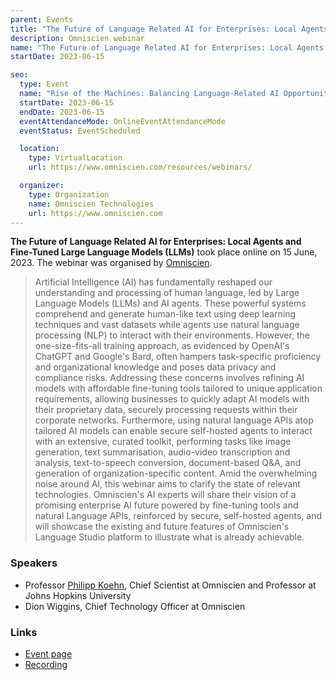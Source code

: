 ```yaml
---
parent: Events
title: "The Future of Language Related AI for Enterprises: Local Agents and Fine-Tuned Large Language Models (LLMs)"
description: Omniscien webinar
name: "The Future of Language Related AI for Enterprises: Local Agents and Fine-Tuned Large Language Models (LLMs)"
startDate: 2023-06-15

seo:
  type: Event
  name: "Rise of the Machines: Balancing Language-Related AI Opportunities and Risks"
  startDate: 2023-06-15
  endDate: 2023-06-15
  eventAttendanceMode: OnlineEventAttendanceMode
  eventStatus: EventScheduled

  location:
    type: VirtualLocation
    url: https://www.omniscien.com/resources/webinars/

  organizer:
    type: Organization
    name: Omniscien Technologies
    url: https://www.omniscien.com
---
```


**The Future of Language Related AI for Enterprises: Local Agents and Fine-Tuned Large Language Models (LLMs)** took place online on 15 June, 2023.
The webinar was organised by [Omniscien](/companies#omniscien-technologies).

> Artificial Intelligence (AI) has fundamentally reshaped our understanding and processing of human language, led by Large Language Models (LLMs) and AI agents. These powerful systems comprehend and generate human-like text using deep learning techniques and vast datasets while agents use natural language processing (NLP) to interact with their environments. However, the one-size-fits-all training approach, as evidenced by OpenAI's ChatGPT and Google's Bard, often hampers task-specific proficiency and organizational knowledge and poses data privacy and compliance risks.
> Addressing these concerns involves refining AI models with affordable fine-tuning tools tailored to unique application requirements, allowing businesses to quickly adapt AI models with their proprietary data, securely processing requests within their corporate networks. Furthermore, using natural language APIs atop tailored AI models can enable secure self-hosted agents to interact with an extensive, curated toolkit, performing tasks like image generation, text summarisation, audio-video transcription and analysis, text-to-speech conversion, document-based Q&A, and generation of organization-specific content. 
> Amid the overwhelming noise around AI, this webinar aims to clarify the state of relevant technologies. Omniscien's AI experts will share their vision of a promising enterprise AI future powered by fine-tuning tools and natural Language APIs, reinforced by secure, self-hosted agents, and will showcase the existing and future features of Omniscien's Language Studio platform to illustrate what is already achievable.



### Speakers

- Professor [Philipp Koehn](/philipp-koehn), Chief Scientist at Omniscien and Professor at Johns Hopkins University
- Dion Wiggins, Chief Technology Officer at Omniscien


### Links

- [Event page](https://www.omniscien.com/resources/webinars/)
- [Recording](https://www.omniscien.com/resources/webinars/)
